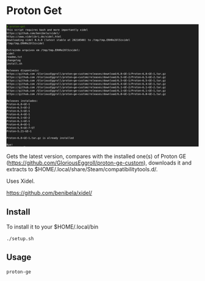# Proton Get

![Proton GE Downloader](proton-get.png)

Gets the latest version, compares with the installed one(s) of Proton GE (https://github.com/GloriousEggroll/proton-ge-custom), downloads it and extracts to $HOME/.local/share/Steam/compatibilitytools.d/.

Uses Xidel.

https://github.com/benibela/xidel/

## Install
To install it to your $HOME/.local/bin

```
./setup.sh
```

## Usage
```
proton-ge
```
